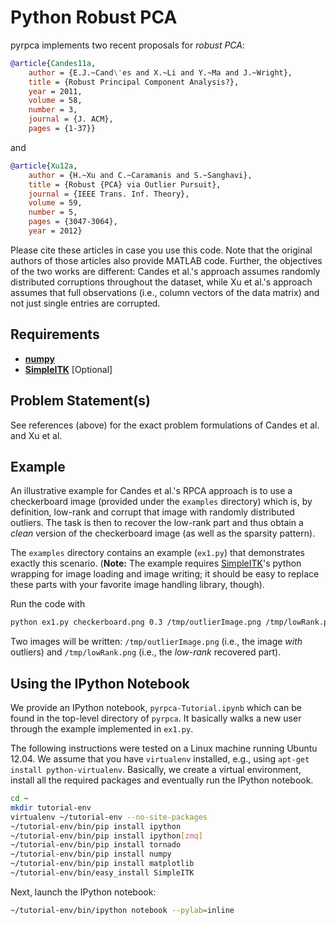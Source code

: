 Python Robust PCA
=================

pyrpca implements two recent proposals for *robust PCA*:
```bibtex
@article{Candes11a,
    author = {E.J.~Cand\'es and X.~Li and Y.~Ma and J.~Wright},
    title = {Robust Principal Component Analysis?},
    year = 2011,
    volume = 58,
    number = 3,
    journal = {J. ACM},
    pages = {1-37}}
```
and
```bibtex
@article{Xu12a,
    author = {H.~Xu and C.~Caramanis and S.~Sanghavi},
    title = {Robust {PCA} via Outlier Pursuit},
    journal = {IEEE Trans. Inf. Theory},
    volume = 59,
    number = 5,
    pages = {3047-3064},
    year = 2012}
```
Please cite these articles in case you use this code. Note that the original
authors of those articles also provide MATLAB code. Further, the objectives
of the two works are different: Candes et al.'s approach assumes randomly
distributed corruptions throughout the dataset, while Xu et al.'s approach
assumes that full observations (i.e., column vectors of the data matrix) and
not just single entries are corrupted.

Requirements
------------

* [**numpy**](http://www.numpy.org/)
* [**SimpleITK**](http://www.simpleitk.org) [Optional]

Problem Statement(s)
--------------------

See references (above) for the exact problem formulations of Candes
et al. and Xu et al.

Example
-------

An illustrative example for Candes et al.'s RPCA approach is to use a
checkerboard image (provided under the `examples` directory) which is,
by definition, low-rank and corrupt that image with randomly distributed
outliers. The task is then to recover the low-rank part and thus obtain
a *clean* version of the checkerboard image (as well as the sparsity
pattern).

The `examples` directory contains an example (`ex1.py`) that demonstrates
exactly this scenario.  (**Note:** The example requires
[SimpleITK](http://www.simpleitk.org)'s python wrapping for image loading and
image writing; it should be easy to replace these parts with your favorite
image handling library, though).

Run the code with
```bash
python ex1.py checkerboard.png 0.3 /tmp/outlierImage.png /tmp/lowRank.png
```
Two images will be written: `/tmp/outlierImage.png` (i.e., the image *with*
outliers) and `/tmp/lowRank.png` (i.e., the *low-rank* recovered part).

Using the IPython Notebook
--------------------------

We provide an IPython notebook, ```pyrpca-Tutorial.ipynb``` which can be found
in the top-level directory of ```pyrpca```. It basically walks a new user through
the example implemented in ```ex1.py```.

The following instructions were tested on a Linux machine running
Ubuntu 12.04. We assume that you have ```virtualenv``` installed,
e.g., using ```apt-get install python-virtualenv```. Basically, we
create a virtual environment, install all the required packages
and eventually run the IPython notebook.

```bash
cd ~
mkdir tutorial-env
virtualenv ~/tutorial-env --no-site-packages
~/tutorial-env/bin/pip install ipython
~/tutorial-env/bin/pip install ipython[zmq]
~/tutorial-env/bin/pip install tornado
~/tutorial-env/bin/pip install numpy
~/tutorial-env/bin/pip install matplotlib
~/tutorial-env/bin/easy_install SimpleITK
```
Next, launch the IPython notebook:
```bash
~/tutorial-env/bin/ipython notebook --pylab=inline
```
